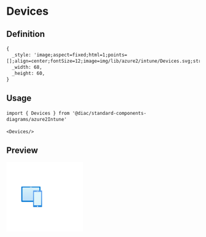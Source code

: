 # Devices

## Definition

```
{
  _style: 'image;aspect=fixed;html=1;points=[];align=center;fontSize=12;image=img/lib/azure2/intune/Devices.svg;strokeColor=none;',
  _width: 68,
  _height: 60,
}
```

## Usage

```
import { Devices } from '@diac/standard-components-diagrams/azure2Intune'

<Devices/>
```

## Preview

<img src="./devices.png" width="200"/>
